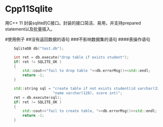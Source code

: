# Cpp11Sqlite
用C++ 11 封装sqlite的C接口。封装的接口简洁、易用，并支持prepared statement以及批量插入。

#使用例子
##没有返回数据的语句
###不影响数据集的语句
####表操作语句
```cpp
    SqliteDB db("test.db");

    int ret = db.execute("drop table if exists student");
    if( ret != SQLITE_OK )
    {
        std::cout<<"fail to drop table "<<db.errorMsg()<<std::endl;
        return -1;
    }

    std::string sql = "create table if not exists student(id varchar(32) primary key, "
                      "name varchar(128), score int)";
    ret = db.execute(sql);
    if( ret != SQLITE_OK )
    {
        std::cout<<"fail to create table, "<<db.errorMsg()<<std::endl;
        return -1;
    }
```
